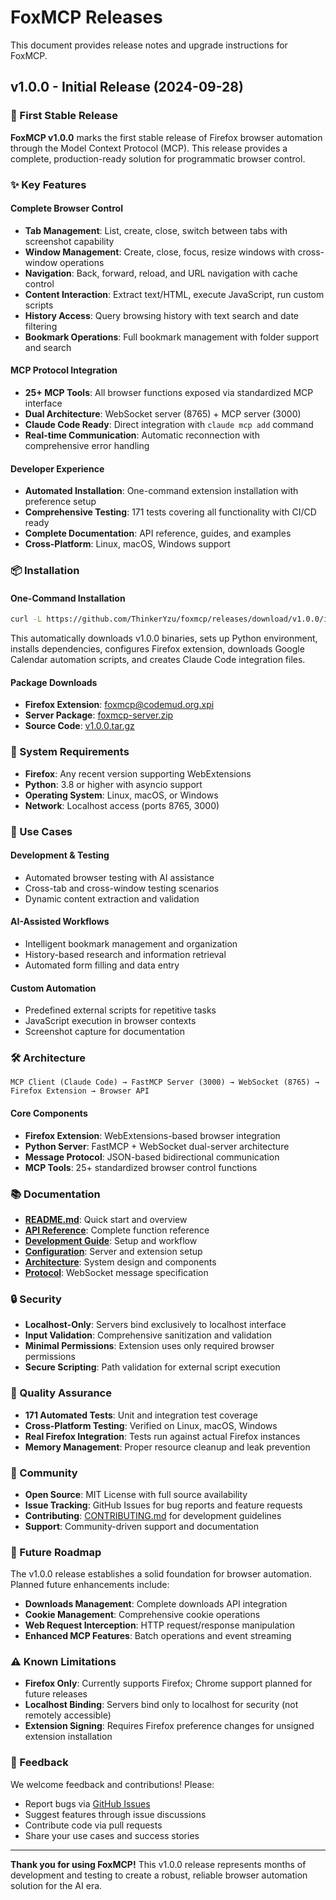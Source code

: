 # FoxMCP Releases

This document provides release notes and upgrade instructions for FoxMCP.

## v1.0.0 - Initial Release (2024-09-28)

### 🚀 First Stable Release

**FoxMCP v1.0.0** marks the first stable release of Firefox browser automation through the Model Context Protocol (MCP). This release provides a complete, production-ready solution for programmatic browser control.

### ✨ Key Features

#### **Complete Browser Control**
- **Tab Management**: List, create, close, switch between tabs with screenshot capability
- **Window Management**: Create, close, focus, resize windows with cross-window operations
- **Navigation**: Back, forward, reload, and URL navigation with cache control
- **Content Interaction**: Extract text/HTML, execute JavaScript, run custom scripts
- **History Access**: Query browsing history with text search and date filtering
- **Bookmark Operations**: Full bookmark management with folder support and search

#### **MCP Protocol Integration**
- **25+ MCP Tools**: All browser functions exposed via standardized MCP interface
- **Dual Architecture**: WebSocket server (8765) + MCP server (3000)
- **Claude Code Ready**: Direct integration with `claude mcp add` command
- **Real-time Communication**: Automatic reconnection with comprehensive error handling

#### **Developer Experience**
- **Automated Installation**: One-command extension installation with preference setup
- **Comprehensive Testing**: 171 tests covering all functionality with CI/CD ready
- **Complete Documentation**: API reference, guides, and examples
- **Cross-Platform**: Linux, macOS, Windows support

### 📦 Installation

#### **One-Command Installation**
```bash
curl -L https://github.com/ThinkerYzu/foxmcp/releases/download/v1.0.0/install-from-github.sh | bash
```

This automatically downloads v1.0.0 binaries, sets up Python environment, installs dependencies, configures Firefox extension, downloads Google Calendar automation scripts, and creates Claude Code integration files.

#### **Package Downloads**
- **Firefox Extension**: [foxmcp@codemud.org.xpi](https://github.com/ThinkerYzu/foxmcp/releases/download/v1.0.0/foxmcp@codemud.org.xpi)
- **Server Package**: [foxmcp-server.zip](https://github.com/ThinkerYzu/foxmcp/releases/download/v1.0.0/foxmcp-server.zip)
- **Source Code**: [v1.0.0.tar.gz](https://github.com/ThinkerYzu/foxmcp/archive/v1.0.0.tar.gz)

### 🔧 System Requirements

- **Firefox**: Any recent version supporting WebExtensions
- **Python**: 3.8 or higher with asyncio support
- **Operating System**: Linux, macOS, or Windows
- **Network**: Localhost access (ports 8765, 3000)

### 🎯 Use Cases

#### **Development & Testing**
- Automated browser testing with AI assistance
- Cross-tab and cross-window testing scenarios
- Dynamic content extraction and validation

#### **AI-Assisted Workflows**
- Intelligent bookmark management and organization
- History-based research and information retrieval
- Automated form filling and data entry

#### **Custom Automation**
- Predefined external scripts for repetitive tasks
- JavaScript execution in browser contexts
- Screenshot capture for documentation

### 🛠️ Architecture

```
MCP Client (Claude Code) → FastMCP Server (3000) → WebSocket (8765) → Firefox Extension → Browser API
```

#### **Core Components**
- **Firefox Extension**: WebExtensions-based browser integration
- **Python Server**: FastMCP + WebSocket dual-server architecture
- **Message Protocol**: JSON-based bidirectional communication
- **MCP Tools**: 25+ standardized browser control functions

### 📚 Documentation

- **[README.md](README.md)**: Quick start and overview
- **[API Reference](docs/api-reference.md)**: Complete function reference
- **[Development Guide](docs/development.md)**: Setup and workflow
- **[Configuration](docs/configuration.md)**: Server and extension setup
- **[Architecture](docs/architecture.md)**: System design and components
- **[Protocol](docs/protocol.md)**: WebSocket message specification

### 🔒 Security

- **Localhost-Only**: Servers bind exclusively to localhost interface
- **Input Validation**: Comprehensive sanitization and validation
- **Minimal Permissions**: Extension uses only required browser permissions
- **Secure Scripting**: Path validation for external script execution

### 🧪 Quality Assurance

- **171 Automated Tests**: Unit and integration test coverage
- **Cross-Platform Testing**: Verified on Linux, macOS, Windows
- **Real Firefox Integration**: Tests run against actual Firefox instances
- **Memory Management**: Proper resource cleanup and leak prevention

### 🌟 Community

- **Open Source**: MIT License with full source availability
- **Issue Tracking**: GitHub Issues for bug reports and feature requests
- **Contributing**: [CONTRIBUTING.md](CONTRIBUTING.md) for development guidelines
- **Support**: Community-driven support and documentation

### 🚧 Future Roadmap

The v1.0.0 release establishes a solid foundation for browser automation. Planned future enhancements include:

- **Downloads Management**: Complete downloads API integration
- **Cookie Management**: Comprehensive cookie operations
- **Web Request Interception**: HTTP request/response manipulation
- **Enhanced MCP Features**: Batch operations and event streaming

### ⚠️ Known Limitations

- **Firefox Only**: Currently supports Firefox; Chrome support planned for future releases
- **Localhost Binding**: Servers bind only to localhost for security (not remotely accessible)
- **Extension Signing**: Requires Firefox preference changes for unsigned extension installation

### 💬 Feedback

We welcome feedback and contributions! Please:
- Report bugs via [GitHub Issues](https://github.com/foxmcp/foxmcp/issues)
- Suggest features through issue discussions
- Contribute code via pull requests
- Share your use cases and success stories

---

**Thank you for using FoxMCP!** This v1.0.0 release represents months of development and testing to create a robust, reliable browser automation solution for the AI era.